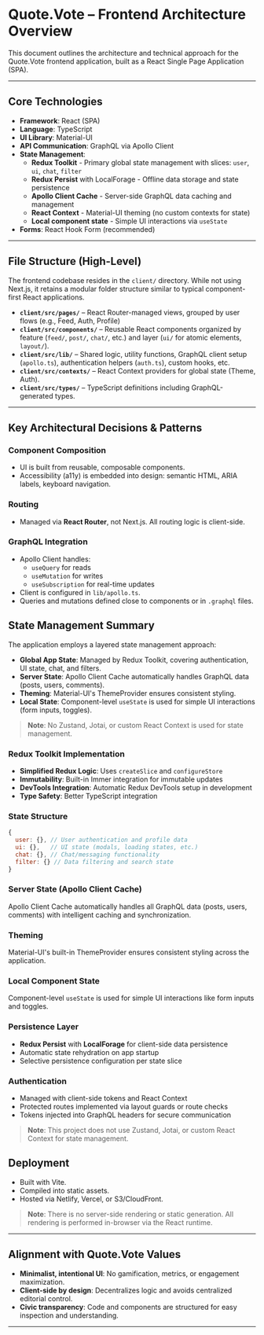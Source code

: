 # Quote.Vote – Frontend Architecture Overview

This document outlines the architecture and technical approach for the Quote.Vote frontend application, built as a React Single Page Application (SPA).

---

## Core Technologies

- **Framework**: React (SPA)
- **Language**: TypeScript
- **UI Library**: Material-UI
- **API Communication**: GraphQL via Apollo Client
- **State Management**:
  - **Redux Toolkit** - Primary global state management with slices: `user`, `ui`, `chat`, `filter`
  - **Redux Persist** with LocalForage - Offline data storage and state persistence
  - **Apollo Client Cache** - Server-side GraphQL data caching and management
  - **React Context** - Material-UI theming (no custom contexts for state)
  - **Local component state** - Simple UI interactions via `useState`
- **Forms**: React Hook Form (recommended)

---

## File Structure (High-Level)

The frontend codebase resides in the `client/` directory. While not using Next.js, it retains a modular folder structure similar to typical component-first React applications.

- **`client/src/pages/`** – React Router-managed views, grouped by user flows (e.g., Feed, Auth, Profile)
- **`client/src/components/`** – Reusable React components organized by feature (`feed/`, `post/`, `chat/`, etc.) and layer (`ui/` for atomic elements, `layout/`).
- **`client/src/lib/`** – Shared logic, utility functions, GraphQL client setup (`apollo.ts`), authentication helpers (`auth.ts`), custom hooks, etc.
- **`client/src/contexts/`** – React Context providers for global state (Theme, Auth).
- **`client/src/types/`** – TypeScript definitions including GraphQL-generated types.

---

## Key Architectural Decisions & Patterns

### Component Composition

- UI is built from reusable, composable components.
- Accessibility (a11y) is embedded into design: semantic HTML, ARIA labels, keyboard navigation.

### Routing

- Managed via **React Router**, not Next.js. All routing logic is client-side.

### GraphQL Integration

- Apollo Client handles:
  - `useQuery` for reads
  - `useMutation` for writes
  - `useSubscription` for real-time updates
- Client is configured in `lib/apollo.ts`.
- Queries and mutations defined close to components or in `.graphql` files.

## State Management Summary

The application employs a layered state management approach:

- **Global App State**: Managed by Redux Toolkit, covering authentication, UI state, chat, and filters.
- **Server State**: Apollo Client Cache automatically handles GraphQL data (posts, users, comments).
- **Theming**: Material-UI's ThemeProvider ensures consistent styling.
- **Local State**: Component-level `useState` is used for simple UI interactions (form inputs, toggles).

> **Note**: No Zustand, Jotai, or custom React Context is used for state management.

### Redux Toolkit Implementation

- **Simplified Redux Logic**: Uses `createSlice` and `configureStore`
- **Immutability**: Built-in Immer integration for immutable updates
- **DevTools Integration**: Automatic Redux DevTools setup in development
- **Type Safety**: Better TypeScript integration

### State Structure

```javascript
{
  user: {}, // User authentication and profile data
  ui: {},   // UI state (modals, loading states, etc.)
  chat: {}, // Chat/messaging functionality
  filter: {} // Data filtering and search state
}
```

### Server State (Apollo Client Cache)

Apollo Client Cache automatically handles all GraphQL data (posts, users, comments) with intelligent caching and synchronization.

### Theming

Material-UI's built-in ThemeProvider ensures consistent styling across the application.

### Local Component State

Component-level `useState` is used for simple UI interactions like form inputs and toggles.

### Persistence Layer

- **Redux Persist** with **LocalForage** for client-side data persistence
- Automatic state rehydration on app startup
- Selective persistence configuration per state slice

### Authentication

- Managed with client-side tokens and React Context
- Protected routes implemented via layout guards or route checks
- Tokens injected into GraphQL headers for secure communication

> **Note**: This project does not use Zustand, Jotai, or custom React Context for state management.

## Deployment

- Built with Vite.
- Compiled into static assets.
- Hosted via Netlify, Vercel, or S3/CloudFront.

> **Note**: There is no server-side rendering or static generation. All rendering is performed in-browser via the React runtime.

---

## Alignment with Quote.Vote Values

- **Minimalist, intentional UI**: No gamification, metrics, or engagement maximization.
- **Client-side by design**: Decentralizes logic and avoids centralized editorial control.
- **Civic transparency**: Code and components are structured for easy inspection and understanding.

---
